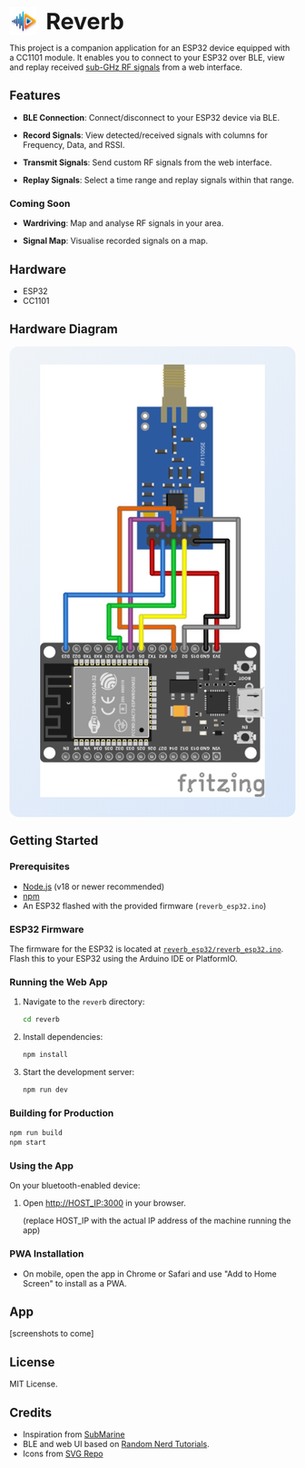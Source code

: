 <p align="left">
   <img src="reverb/public/reverb_icon.png" alt="Reverb Icon" width="48" style="vertical-align:middle; margin-right: 12px;" />
   <span style="font-size:2.5rem; vertical-align:middle;"><b>Reverb</b></span>
</p>

This project is a companion application for an ESP32 device equipped with a CC1101 module. It enables you to connect to your ESP32 over BLE, view and replay received
[sub-GHz RF signals](https://www.reddit.com/r/flipperzero/comments/1bkmqm6/guys_i_need_help_because_i_dont_know_what_subghz/#:~:text=%E2%80%9CSub%2DGHz%E2%80%9D%20refers%20to,for%20transmissions%20in%20that%20range.)
from a web interface.

## Features

- **BLE Connection**: Connect/disconnect to your ESP32 device via BLE.

- **Record Signals**: View detected/received signals with columns for Frequency, Data, and RSSI.

- **Transmit Signals**: Send custom RF signals from the web interface.

- **Replay Signals**: Select a time range and replay signals within that range.

### Coming Soon

- **Wardriving**: Map and analyse RF signals in your area.

- **Signal Map**: Visualise recorded signals on a map.

## Hardware

- ESP32
- CC1101

## Hardware Diagram

<div style="background: linear-gradient(135deg, #f0f4f8 0%, #d9e7fa 100%); padding: 32px; border-radius: 16px; text-align: center; margin-bottom: 24px;">
   <img src="assets/hardware_diagram.svg" alt="Hardware Diagram" style="max-width: 90%; width: 700px; min-width: 320px; height: auto; display: inline-block;" />
</div>

## Getting Started

### Prerequisites

- [Node.js](https://nodejs.org/) (v18 or newer recommended)
- [npm](https://www.npmjs.com/)
- An ESP32 flashed with the provided firmware (`reverb_esp32.ino`)

### ESP32 Firmware

The firmware for the ESP32 is located at [`reverb_esp32/reverb_esp32.ino`](reverb_esp32/reverb_esp32.ino). Flash this to your ESP32 using the Arduino IDE or PlatformIO.

### Running the Web App

1. Navigate to the `reverb` directory:

   ```sh
   cd reverb
   ```

1. Install dependencies:

   ```sh
   npm install
   ```

1. Start the development server:

   ```sh
   npm run dev
   ```

### Building for Production

```sh
npm run build
npm start
```

### Using the App

On your bluetooth-enabled device:
1. Open [http://HOST_IP:3000](http://HOST_IP:3000) in your browser.

   (replace HOST_IP with the actual IP address of the machine running the app)

### PWA Installation

- On mobile, open the app in Chrome or Safari and use "Add to Home Screen" to install as a PWA.

## App

[screenshots to come]

## License

MIT License.

## Credits

- Inspiration from [SubMarine](https://github.com/simondankelmann/SubMarine)
- BLE and web UI based on [Random Nerd Tutorials](https://randomnerdtutorials.com/esp32-web-bluetooth/).
- Icons from [SVG Repo](https://www.svgrepo.com/)
